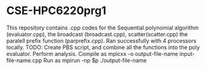 # CSE-HPC6220prg1
This repository contains .cpp codes for the Sequential polynomial algorithm (evaluator.cpp), the broadcast (broadcast.cpp), scatter(scatter.cpp) the paralell prefix function (parprefix.cpp). Ran successfully with 4 processors locally. TODO: Create PBS script, and combine all the functions into the poly evaluator. Perform analysis. 
Compile as mpicxx -o output-file-name input-file-name.cpp
Run as mpirun -np $p ./output-file-name
